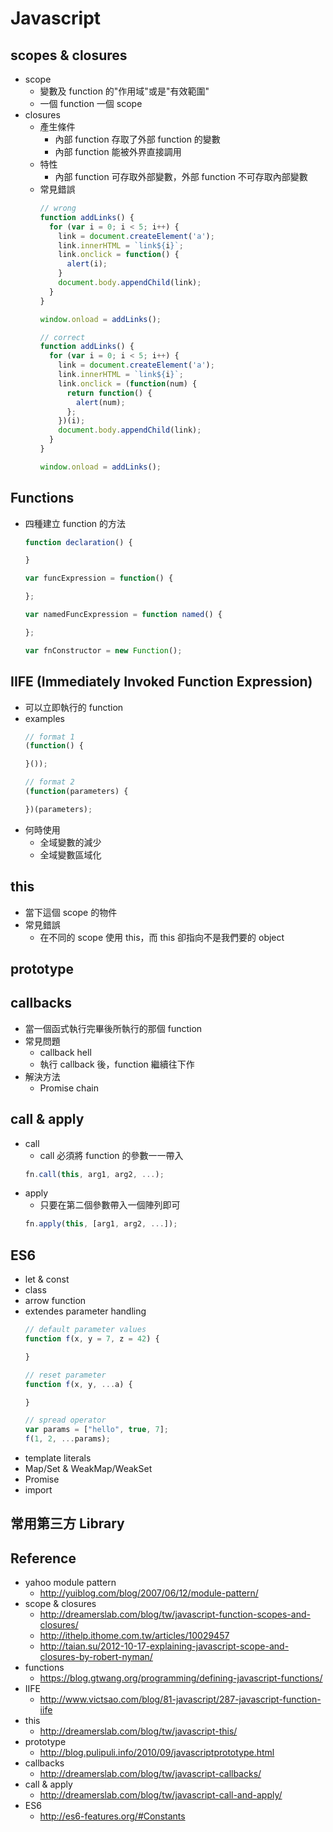 # Javascript

## scopes & closures
* scope
  * 變數及 function 的"作用域"或是"有效範圍"
  * 一個 function 一個 scope
* closures
  * 產生條件
    * 內部 function 存取了外部 function 的變數
    * 內部 function 能被外界直接調用
  * 特性
    * 內部 function 可存取外部變數，外部 function 不可存取內部變數
  * 常見錯誤
    ```js
    // wrong
    function addLinks() {
      for (var i = 0; i < 5; i++) {
        link = document.createElement('a');
        link.innerHTML = `link${i}`;
        link.onclick = function() {
          alert(i);
        }
        document.body.appendChild(link);
      }
    }
    
    window.onload = addLinks();
    
    // correct
    function addLinks() {
      for (var i = 0; i < 5; i++) {
        link = document.createElement('a');
        link.innerHTML = `link${i}`;
        link.onclick = (function(num) {
          return function() {
            alert(num);
          };
        })(i);
        document.body.appendChild(link);
      }
    }
    
    window.onload = addLinks();
    ```

## Functions
* 四種建立 function 的方法
  ```js
  function declaration() {
  
  }
  
  var funcExpression = function() {
  
  };
  
  var namedFuncExpression = function named() {
  
  };
  
  var fnConstructor = new Function();
  ```

## IIFE (Immediately Invoked Function Expression)
* 可以立即執行的 function
* examples
  ```js
  // format 1
  (function() {
  
  }());
  
  // format 2
  (function(parameters) {
  
  })(parameters);
  ```
* 何時使用
  * 全域變數的減少
  * 全域變數區域化

## this
* 當下這個 scope 的物件
* 常見錯誤
  * 在不同的 scope 使用 this，而 this 卻指向不是我們要的 object

## prototype

## callbacks
* 當一個函式執行完畢後所執行的那個 function
* 常見問題
  * callback hell
  * 執行 callback 後，function 繼續往下作
* 解決方法
  * Promise chain

## call & apply
* call
  * call 必須將 function 的參數一一帶入
  ```js
  fn.call(this, arg1, arg2, ...);
  ```
* apply
  * 只要在第二個參數帶入一個陣列即可
  ```js
  fn.apply(this, [arg1, arg2, ...]);
  ```

## ES6
* let & const
* class
* arrow function
* extendes parameter handling
  ```js
  // default parameter values
  function f(x, y = 7, z = 42) {
  
  }
  
  // reset parameter
  function f(x, y, ...a) {
  
  }
  
  // spread operator
  var params = ["hello", true, 7];
  f(1, 2, ...params);
  ```
* template literals
* Map/Set & WeakMap/WeakSet
* Promise
* import

## 常用第三方 Library

## Reference
* yahoo module pattern
  * http://yuiblog.com/blog/2007/06/12/module-pattern/
* scope & closures
  * http://dreamerslab.com/blog/tw/javascript-function-scopes-and-closures/
  * http://ithelp.ithome.com.tw/articles/10029457
  * http://taian.su/2012-10-17-explaining-javascript-scope-and-closures-by-robert-nyman/
* functions
  * https://blog.gtwang.org/programming/defining-javascript-functions/
* IIFE
  * http://www.victsao.com/blog/81-javascript/287-javascript-function-iife
* this
  * http://dreamerslab.com/blog/tw/javascript-this/
* prototype
  * http://blog.pulipuli.info/2010/09/javascriptprototype.html
* callbacks
  * http://dreamerslab.com/blog/tw/javascript-callbacks/
* call & apply
  * http://dreamerslab.com/blog/tw/javascript-call-and-apply/
* ES6
  * http://es6-features.org/#Constants
